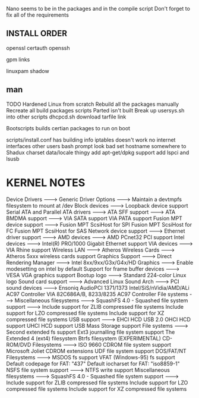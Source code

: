 Nano seems to be in the packages and in the compile script
Don't forget to fix all of the requirements


INSTALL ORDER
--------------

openssl
certauth
openssh


gpm
links

linuxpam
shadow

man
------


TODO 
Hardened Linux from scratch
Rebuild all the packages manually
Recreate all build packages scripts
Parted isn't built
Break up usersys.sh into other scripts
dhcpcd.sh download tarfile link

Bootscripts builds certian packages to run on boot

scripts/install.conf has building info
iptables doesn't work
no internet interfaces
other users bash prompt look bad
set hostname somewhere to Shadux
charset data/locale thingy
add apt-get/dpkg support
add lspci and lsusb

KERNEL NOTES
==================================
Device Drivers --->
  Generic Driver Options --->
    Maintain a devtmpfs filesystem to mount at /dev
Block devices --->
  Loopback device support
Serial ATA and Parallel ATA drivers --->
  ATA SFF support --->
    ATA BMDMA support --->
      VIA SATA support
      VIA PATA support
Fusion MPT device support --->
  Fusion MPT ScsiHost for SPI
  Fusion MPT ScsiHost for FC
  Fusion MPT ScsiHost for SAS
Network device support --->
  Ethernet driver support --->
    AMD devices --->
      AMD PCnet32 PCI support
    Intel devices --->
      Intel(R) PRO/1000 Gigabit Ethernet support
    VIA devices --->
      VIA Rhine support
  Wireless LAN --->
    Atheros Wireless Cards --->
      Atheros 5xxx wireless cards support
Graphics Support --->
  Direct Rendering Manager --->
    Intel 8xx/9xx/G3x/G4x/HD Graphics --->
      Enable modesetting on intel by default
  Support for frame buffer devices --->
    VESA VGA graphics support
  Bootup logo --->
    Standard 224-color Linux logo
  Sound card support --->
    Advanced Linux Sound Arch --->
      PCI sound devices --->
        Ensoniq AudioPCI 1371/1373
        Intel/SiS/nVidia/AMD/ALi AC97 Controller
        VIA 82C686A/B, 8233/8235 AC97 Controller
File systems --->
  Miscellaneous filesystems --->
    SquashFS 4.0 - Squashed file system support --->
      Include support for ZLIB compressed file systems
      Include support for LZO compressed file systems
      Include support for XZ compressed file systems
USB support --->
  EHCI HCD USB 2.0
  OHCI HCD support
  UHCI HCD support
  USB Mass Storage support
File systems --->
  Second extended fs support
  Ext3 journalling file system support
  The Extended 4 (ext4) filesystem
  Btrfs filesystem (EXPERIMENTAL)
  CD-ROM/DVD Filesystems --->
    ISO 9660 CDROM file system support
      Microsoft Joliet CDROM extensions
    UDF file system support
  DOS/FAT/NT Filesystems --->
    MSDOS fs support
    VFAT (Windows-95) fs support
      Default codepage for FAT: "437"
      Default iocharset for FAT: "iso8859-1"
  NSFS file system support --->
      NTFS write support
  Miscellaneous filesystems --->
    SquashFS 4.0 - Squashed file system support --->
      Include support for ZLIB compressed file systems
      Include support for LZO compressed file systems
      Include support for XZ compressed file systems

